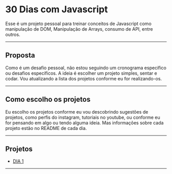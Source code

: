 # 30 Dias com Javascript
Esse é um projeto pessoal para treinar conceitos de Javascript como manipulação de DOM, Manipulação de Arrays, consumo de API, entre outros.

----------------------

## Proposta
Como é um desafio pessoal, não estou seguindo um cronograma específico ou desafios específicos. A ideia é escolher um projeto simples, sentar e codar. Vou atualizando a lista dos projetos conforme eu for realizando-os.

----------------------

## Como escolho os projetos
Eu escolho os projetos conforme eu vou descobrindo sugestões de projetos, como perfis do instagram, tutoriais no youtube, ou conforme eu for pensando em algo ou tendo alguma ideia. Mas informações sobre cada projeto estão no README de cada dia.

----------------------
## Projetos
   - [DIA 1](https://github.com/allanina/30-dias-com-javascript/tree/main/Dia-1) 

----------------------
<br>
<br> 
